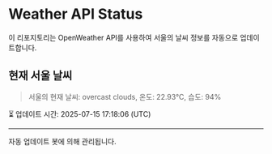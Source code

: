 
# Weather API Status

이 리포지토리는 OpenWeather API를 사용하여 서울의 날씨 정보를 자동으로 업데이트합니다.

## 현재 서울 날씨
> 서울의 현재 날씨: overcast clouds, 온도: 22.93°C, 습도: 94%

⏳ 업데이트 시간: 2025-07-15 17:18:06 (UTC)

---
자동 업데이트 봇에 의해 관리됩니다.
